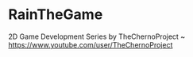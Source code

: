 # RainTheGame

2D Game Development Series by TheChernoProject ~ https://www.youtube.com/user/TheChernoProject
